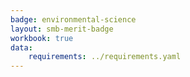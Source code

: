 ```yaml
---
badge: environmental-science
layout: smb-merit-badge
workbook: true
data:
    requirements: ../requirements.yaml
---
```


